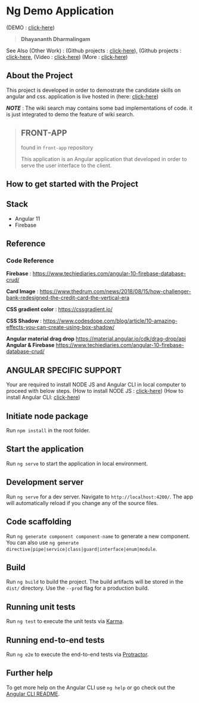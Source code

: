# Ng Demo Application
(DEMO : [click-here](https://5fc2b0981c76594fcb499ef1--musing-roentgen-c96e67.netlify.app/#/home))
>**Dhayananth Dharmalingam**



See Also (Other Work) :
(Github projects : [click-here](https://github.com/dhayanth-dharma)),
(Github projects : [click-here](https://github.com/ujm-cloud-computing-open/front-app),
(Video : [click-here](https://www.youtube.com/watch?v=gS8hE2Xa2jM))
(More : [click-here](https://github.com/Dhaya06))


## About the Project

This project is developed in order to demostrate the candidate skills on angular and css. application is live hosted in 
(here: [click-here](https://5fc2b0981c76594fcb499ef1--musing-roentgen-c96e67.netlify.app/#/home))

***NOTE*** : The wiki search may contains some bad implementations of code. it is just integrated to demo the feature of wiki search.  

> ## **FRONT-APP**
>
> found in `front-app` repository 
>   
>  This application is an Angular application that developed in order to serve the user interface to the client. 

## How to get started with the Project
 
## Stack
* Angular 11
* Firebase

## Reference 
 ### Code Reference 
**Firebase** : https://www.techiediaries.com/angular-10-firebase-database-crud/

**Card Image** : https://www.thedrum.com/news/2018/08/15/how-challenger-bank-redesigned-the-credit-card-the-vertical-era

**CSS gradient color** : https://cssgradient.io/

**CSS Shadow** : https://www.codesdope.com/blog/article/10-amazing-effects-you-can-create-using-box-shadow/

**Angular material drag drop**
https://material.angular.io/cdk/drag-drop/api
**Angular & Firebase**
https://www.techiediaries.com/angular-10-firebase-database-crud/

## ANGULAR SPECIFIC SUPPORT

Your are required to install NODE JS and Angular CLI in local computer to proceed with below steps. 
(How to install NODE JS : [click-here](https://phoenixnap.com/kb/install-node-js-npm-on-windows))
(How to install Angular CLI: [click-here](https://cli.angular.io/))

## Initiate node package
Run `npm install` in the root folder.
## Start the application
Run `ng serve` to start the application in local environment.

## Development server

Run `ng serve` for a dev server. Navigate to `http://localhost:4200/`. The app will automatically reload if you change any of the source files.

## Code scaffolding

Run `ng generate component component-name` to generate a new component. You can also use `ng generate directive|pipe|service|class|guard|interface|enum|module`.

## Build

Run `ng build` to build the project. The build artifacts will be stored in the `dist/` directory. Use the `--prod` flag for a production build.

## Running unit tests

Run `ng test` to execute the unit tests via [Karma](https://karma-runner.github.io).

## Running end-to-end tests

Run `ng e2e` to execute the end-to-end tests via [Protractor](http://www.protractortest.org/).

## Further help

To get more help on the Angular CLI use `ng help` or go check out the [Angular CLI README](https://github.com/angular/angular-cli/blob/master/README.md).

